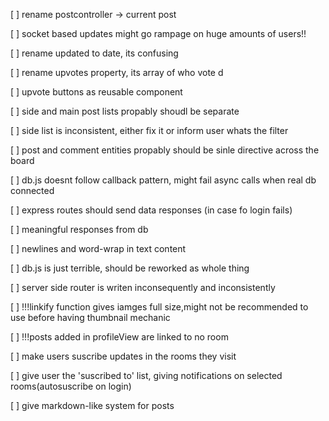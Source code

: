 [ ] rename postcontroller -> current post

[ ] socket based updates might go rampage on huge amounts of users!!

[ ] rename updated to date, its confusing

[ ] rename upvotes property, its array of who vote d

[ ] upvote buttons as reusable component

[ ] side and main post lists propably shoudl be separate

[ ] side list is inconsistent, either fix it or inform user whats the filter

[ ] post and comment entities propably should be sinle directive across the board

[ ] db.js doesnt follow callback pattern, might fail async calls when real db connected

[ ] express routes should send data responses (in case fo login fails)

[ ] meaningful responses from db

[ ] newlines and word-wrap in text content

[ ] db.js is just terrible, should be reworked as whole thing

[ ] server side router is writen inconsequently and inconsistently

[ ] !!!linkify function gives iamges full size,might not be recommended to use before having thumbnail mechanic

[ ] !!!posts added in profileView are linked to no room

[ ] make users suscribe updates in the rooms they visit

[ ] give user the  'suscribed to' list, giving notifications on selected rooms(autosuscribe on login)

[ ] give markdown-like system for posts

